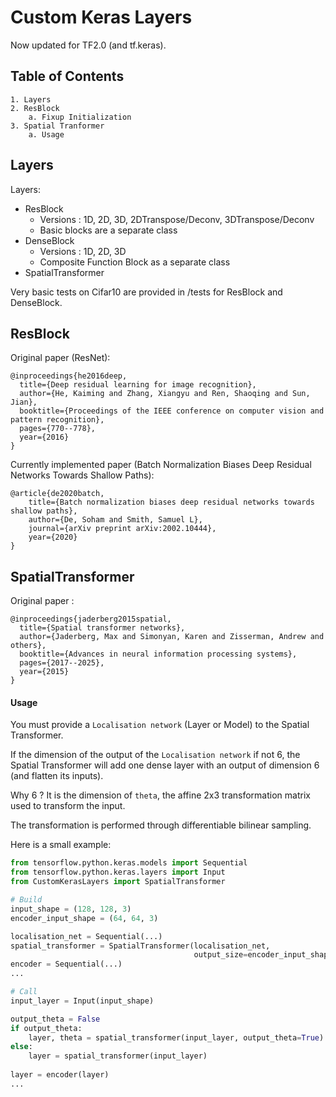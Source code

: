 # Custom Keras Layers
Now updated for TF2.0 (and tf.keras).

## Table of Contents
    1. Layers
    2. ResBlock
        a. Fixup Initialization
    3. Spatial Tranformer
        a. Usage

## Layers

Layers:
- ResBlock 
    - Versions : 1D, 2D, 3D, 2DTranspose/Deconv, 3DTranspose/Deconv
    - Basic blocks are a separate class
- DenseBlock
    - Versions : 1D, 2D, 3D
    - Composite Function Block as a separate class
- SpatialTransformer
    
Very basic tests on Cifar10 are provided in /tests for ResBlock and DenseBlock.

## ResBlock
Original paper (ResNet):

    @inproceedings{he2016deep,
      title={Deep residual learning for image recognition},
      author={He, Kaiming and Zhang, Xiangyu and Ren, Shaoqing and Sun, Jian},
      booktitle={Proceedings of the IEEE conference on computer vision and pattern recognition},
      pages={770--778},
      year={2016}
    }
    
Currently implemented paper (Batch Normalization Biases Deep Residual Networks Towards Shallow Paths):

    @article{de2020batch,
        title={Batch normalization biases deep residual networks towards shallow paths},
        author={De, Soham and Smith, Samuel L},
        journal={arXiv preprint arXiv:2002.10444},
        year={2020}
    }

## SpatialTransformer
Original paper :

    @inproceedings{jaderberg2015spatial,
      title={Spatial transformer networks},
      author={Jaderberg, Max and Simonyan, Karen and Zisserman, Andrew and others},
      booktitle={Advances in neural information processing systems},
      pages={2017--2025},
      year={2015}
    }

#### Usage
You must provide a `Localisation network` (Layer or Model) to the Spatial Transformer.

If the dimension of the output of the `Localisation network` if not 6, the Spatial Transformer
will add one dense layer with an output of dimension 6 (and flatten its inputs).

Why 6 ? It is the dimension of `theta`, the affine 2x3 transformation matrix used to transform
 the input.
 
The transformation is performed through differentiable bilinear sampling.    

Here is a small example:
```python
from tensorflow.python.keras.models import Sequential
from tensorflow.python.keras.layers import Input
from CustomKerasLayers import SpatialTransformer

# Build
input_shape = (128, 128, 3)
encoder_input_shape = (64, 64, 3)

localisation_net = Sequential(...)
spatial_transformer = SpatialTransformer(localisation_net,
                                         output_size=encoder_input_shape)
encoder = Sequential(...)
...

# Call
input_layer = Input(input_shape)

output_theta = False
if output_theta:
    layer, theta = spatial_transformer(input_layer, output_theta=True)
else:
    layer = spatial_transformer(input_layer)
   
layer = encoder(layer)
...

```